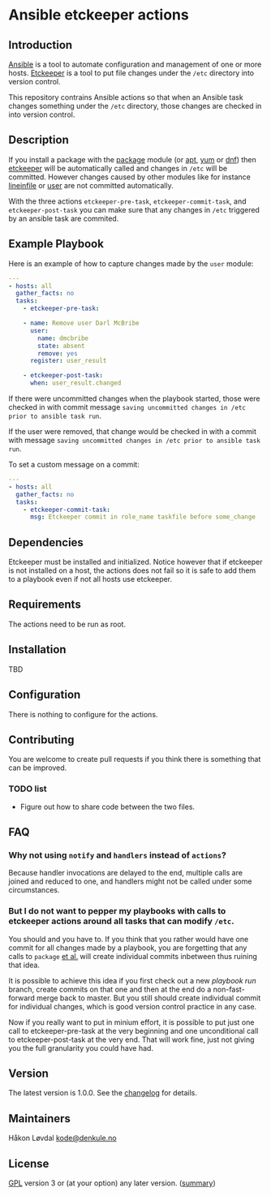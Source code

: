 
# Ansible etckeeper actions

## Introduction

[Ansible](http://ansible.com) is a tool to automate configuration and management of one or more hosts. [Etckeeper](https://etckeeper.branchable.com/) is a tool to put file changes under the `/etc` directory into version control.

This repository contrains Ansible actions so that when an Ansible task changes something
under the `/etc` directory, those changes are checked in into version control.

## Description

If you install a package with the
[package](https://docs.ansible.com/ansible/latest/modules/package_module.html) module
(or
[apt](https://docs.ansible.com/ansible/latest/modules/apt_module.html),
[yum](https://docs.ansible.com/ansible/latest/modules/yum_module.html)
or
[dnf](https://docs.ansible.com/ansible/latest/modules/dnf_module.html))
then
[etckeeper](https://etckeeper.branchable.com/)
will be automatically called and changes in `/etc` will be committed.
However changes caused by other modules like for instance
[lineinfile](https://docs.ansible.com/ansible/latest/modules/lineinfile_module.html)
or
[user](https://docs.ansible.com/ansible/latest/modules/user_module.html)
are not committed automatically.

With the three actions `etckeeper-pre-task`, `etckeeper-commit-task`, and
`etckeeper-post-task` you can make sure that any changes in `/etc` triggered
by an ansible task are commited.


## Example Playbook

Here is an example of how to capture changes made by the `user` module:

```yaml
---
- hosts: all
  gather_facts: no
  tasks:
    - etckeeper-pre-task:

    - name: Remove user Darl McBribe
      user:
        name: dmcbribe
        state: absent
        remove: yes
      register: user_result

    - etckeeper-post-task:
      when: user_result.changed
```

If there were uncommitted changes when the playbook started, those were checked in
with commit message `saving uncommitted changes in /etc prior to ansible task run`.

If the user were removed, that change would be checked in with a commit with message
`saving uncommitted changes in /etc prior to ansible task run`.

To set a custom message on a commit:
```yaml
---
- hosts: all
  gather_facts: no
  tasks:
    - etckeeper-commit-task:
      msg: Etckeeper commit in role_name taskfile before some_change
```


## Dependencies

Etckeeper must be installed and initialized. Notice however that if etckeeper is not
installed on a host, the actions does not fail so it is safe to add them to
a playbook even if not all hosts use etckeeper.

## Requirements

The actions need to be run as root.

## Installation

TBD

## Configuration

There is nothing to configure for the actions.

## Contributing

You are welcome to create pull requests if you think there is something that can be
improved.

### TODO list

* Figure out how to share code between the two files.

## FAQ

### Why not using `notify` and `handlers` instead of `actions`?

Because handler invocations are delayed to the end, multiple calls are joined and
reduced to one, and handlers might not be called under some circumstances.

### But I do not want to pepper my playbooks with calls to etckeeper actions around all tasks that can modify `/etc`.

You should and you have to. If you think that you rather would have one commit for
all changes made by a playbook, you are forgetting that any calls to `package`
[et al.](https://en.wiktionary.org/wiki/et_al.#English) will create individual
commits inbetween thus ruining that idea.

It is possible to achieve this idea if you first check out a new *playbook run* branch,
create commits on that one and then at the end do a non-fast-forward merge back to master.
But you still should create individual commit for individual changes,
which is good version control practice in any case.

Now if you really want to put in minium effort, it is possible to put just one call
to etckeeper-pre-task at the very beginning and one unconditional call to
etckeeper-post-task at the very end. That will work fine, just not giving
you the full granularity you could have had.

## Version

The latest version is 1.0.0. See the [changelog](./CHANGELOG.md) for details.

## Maintainers

Håkon Løvdal <kode@denkule.no>

## License

[GPL](LICENSE.txt) version 3 or (at your option) any later version. ([summary](https://tldrlegal.com/l/gpl-3.0))
